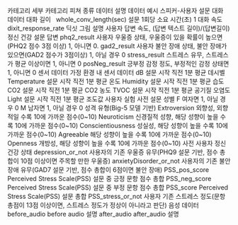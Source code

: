 <thead>
  <tr>
    <th class="tg-0pky">카테고리</th>
    <th class="tg-0pky">세부 카테고리</th>
    <th class="tg-0pky">피쳐 종류</th>
    <th class="tg-0pky">데이터 설명</th>
    <th class="tg-0pky">데이터 예시</th>
  </tr>
</thead>
<tbody>
  <tr>
    <td class="tg-0pky" rowspan="6">스피커-사용자 설문 대화 데이터</td>
    <td class="tg-0pky">대화 길이&nbsp;&nbsp;</td>
    <td class="tg-0pky">whole_conv_length(sec)</td>
    <td class="tg-0pky">설문 1회당 소요 시간(초)</td>
    <td class="tg-0pky">1</td>
  </tr>
  <tr>
    <td class="tg-0pky">대화 속도 </td>
    <td class="tg-0pky">dixit_response_rate</td>
    <td class="tg-0pky">딕싯 그림 설명 사용자 답변 속도, (답변 텍스트 길이)/(답변길이)</td>
    <td class="tg-0pky"></td>
  </tr>
  <tr>
    <td class="tg-0pky" rowspan="4">정신 건강 설문 답변</td>
    <td class="tg-0pky">phq2_result</td>
    <td class="tg-0pky">사용자 우울증 상태,  우울증이 있을 확률이 높으면(PHQ2 점수 3점 이상) 1, 아니면 0.  </td>
    <td class="tg-0pky"></td>
  </tr>
  <tr>
    <td class="tg-0pky">gad2_result</td>
    <td class="tg-0pky">사용자 불안 장애 상태, 불안 장애가 있으면(GAD2 점수가 3점이상) 1, 아닐 경우 0</td>
    <td class="tg-0pky"></td>
  </tr>
  <tr>
    <td class="tg-0pky">stress_result</td>
    <td class="tg-0pky">스트레스 유무, 스트레스가 평균 이상이면 1, 아니면 0</td>
    <td class="tg-0pky"></td>
  </tr>
  <tr>
    <td class="tg-0pky">posNeg_result</td>
    <td class="tg-0pky">긍부정 감정 정도, 부정적인 감정 상태면 1, 아니면 0</td>
    <td class="tg-0pky"></td>
  </tr>
  <tr>
    <td class="tg-0pky" rowspan="6">센서 데이터</td>
    <td class="tg-0pky" rowspan="6">가정 환경 내 센서 데이터 </td>
    <td class="tg-0pky">dB</td>
    <td class="tg-0pky">설문 시작 직전 1분 평균 데시벨</td>
    <td class="tg-0pky"></td>
  </tr>
  <tr>
    <td class="tg-0pky">Temperature</td>
    <td class="tg-0pky">설문 시작 직전 1분 평균 온도</td>
    <td class="tg-0pky"></td>
  </tr>
  <tr>
    <td class="tg-0pky">Humidity</td>
    <td class="tg-0pky">설문 시작 직전 1분 평균 습도</td>
    <td class="tg-0pky"></td>
  </tr>
  <tr>
    <td class="tg-0pky">CO2</td>
    <td class="tg-0pky">설문 시작 직전 1분 평균 CO2 농도</td>
    <td class="tg-0pky"></td>
  </tr>
  <tr>
    <td class="tg-0pky">TVOC</td>
    <td class="tg-0pky">설문 시작 직전 1분 평균 공기질 오염도</td>
    <td class="tg-0pky"></td>
  </tr>
  <tr>
    <td class="tg-0pky">Light</td>
    <td class="tg-0pky">설문 시작 직전 1분 평균 조도값</td>
    <td class="tg-0pky"></td>
  </tr>
  <tr>
    <td class="tg-0pky" rowspan="13">사용자 실험 사전 설문</td>
    <td class="tg-0pky" rowspan="2">성별</td>
    <td class="tg-0pky">F</td>
    <td class="tg-0pky">여자면 1, 아닐 경우 0</td>
    <td class="tg-0pky"></td>
  </tr>
  <tr>
    <td class="tg-0pky">M</td>
    <td class="tg-0pky">남자면 1, 아닐 경우 0</td>
    <td class="tg-0pky"></td>
  </tr>
  <tr>
    <td class="tg-0pky" rowspan="5">성격 유형(Big-5 모델 기반)</td>
    <td class="tg-0pky">Extroversion</td>
    <td class="tg-0pky">외향성, 외향적일 수록 10에 가까운 점수(0~10)</td>
    <td class="tg-0pky"></td>
  </tr>
  <tr>
    <td class="tg-0pky">Neuroticism</td>
    <td class="tg-0pky">신경질적 성향, 해당 성향이 높을 수록 10에 가까운 점수(0~10)</td>
    <td class="tg-0pky"></td>
  </tr>
  <tr>
    <td class="tg-0pky">Conscientiousness</td>
    <td class="tg-0pky">성실성, 해당 성향이 높을 수록 10에 가까운 점수(0~10)</td>
    <td class="tg-0pky"></td>
  </tr>
  <tr>
    <td class="tg-0pky">Agreeable</td>
    <td class="tg-0pky">해당 성향이 높을 수록 10에 가까운 점수(0~10)</td>
    <td class="tg-0pky"></td>
  </tr>
  <tr>
    <td class="tg-0pky">Openness</td>
    <td class="tg-0pky">개방성, 해당 성향이 높을 수록 10에 가까운 점수(0~10)</td>
    <td class="tg-0pky"></td>
  </tr>
  <tr>
    <td class="tg-0pky" rowspan="6">사전 사용자 정신 건강 상태</td>
    <td class="tg-0pky">depression_or_not</td>
    <td class="tg-0pky">사용자의 기존 우울증 유무(PHQ9 설문 기반, 점수 총합이 10점 이상이면 주목할 만한 우울증)</td>
    <td class="tg-0pky"></td>
  </tr>
  <tr>
    <td class="tg-0pky">anxietyDisorder_or_not</td>
    <td class="tg-0pky">사용자의 기존 불안 장애 유무(GAD7 설문 기반, 점수 총합이 6점이면 불안 장애)</td>
    <td class="tg-0pky"></td>
  </tr>
  <tr>
    <td class="tg-0pky">PSS_pos_score</td>
    <td class="tg-0pky">Perceived Stress Scale(PSS) 설문 중 긍정 문항 점수 총합</td>
    <td class="tg-0pky"></td>
  </tr>
  <tr>
    <td class="tg-0lax">PSS_neg_score</td>
    <td class="tg-0lax">Perceived Stress Scale(PSS) 설문 중 부정 문항 점수 총합</td>
    <td class="tg-0lax"></td>
  </tr>
  <tr>
    <td class="tg-0lax">PSS_score</td>
    <td class="tg-0lax">Perceived Stress Scale(PSS) 설문 총합</td>
    <td class="tg-0lax"></td>
  </tr>
  <tr>
    <td class="tg-0lax">PSS_stress_or_not</td>
    <td class="tg-0lax">사용자 기존 스트레스 정도(문항 총점이 13점 이상이면, 스트레스 정도가 정상이 아니라고 판단)</td>
    <td class="tg-0lax"></td>
  </tr>
  <tr>
    <td class="tg-0lax">음성 데이터</td>
    <td class="tg-0lax"></td>
    <td class="tg-0lax">before_audio</td>
    <td class="tg-0lax">before audio 설명</td>
    <td class="tg-0lax"></td>
  </tr>
  <tr>
    <td class="tg-0lax"></td>
    <td class="tg-0lax"></td>
    <td class="tg-0lax">after_audio</td>
    <td class="tg-0lax">after_audio 설명 </td>
    <td class="tg-0lax"></td>
  </tr>
</tbody>
</table>

